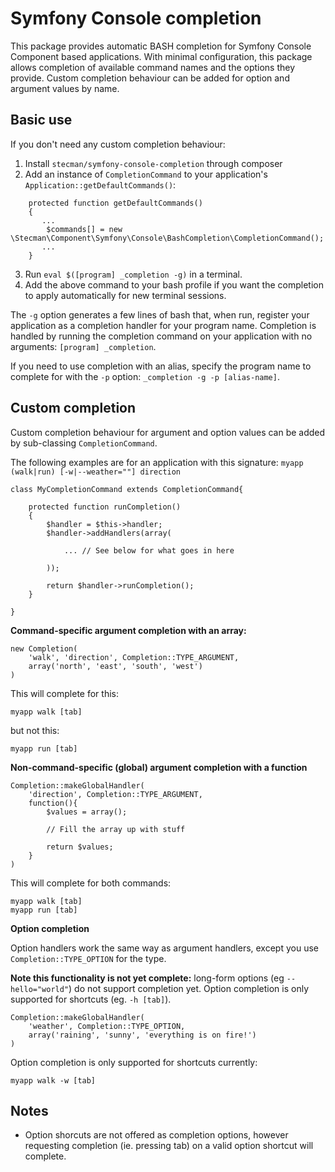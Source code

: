 # Symfony Console completion

This package provides automatic BASH completion for Symfony Console Component based applications. With minimal configuration, this package allows completion of available command names and the options they provide. Custom completion behaviour can be added for option and argument values by name.

## Basic use

If you don't need any custom completion behaviour:

1. Install `stecman/symfony-console-completion` through composer
2. Add an instance of `CompletionCommand` to your application's `Application::getDefaultCommands()`:
```
    protected function getDefaultCommands()
    {
       ...
        $commands[] = new \Stecman\Component\Symfony\Console\BashCompletion\CompletionCommand();
       ...
    }
```

3. Run `eval $([program] _completion -g)` in a terminal.
4. Add the above command to your bash profile if you want the completion to apply automatically for new terminal sessions.

The `-g` option generates a few lines of bash that, when run, register your application as a completion handler for your program name. Completion is handled by running the completion command on your application with no arguments: `[program] _completion`.

If you need to use completion with an alias, specify the program name to complete for with the `-p` option: `_completion -g -p [alias-name]`.

## Custom completion

Custom completion behaviour for argument and option values can be added by sub-classing `CompletionCommand`.

The following examples are for an application with this signature: `myapp (walk|run) [-w|--weather=""] direction`

    class MyCompletionCommand extends CompletionCommand{

        protected function runCompletion()
        {
            $handler = $this->handler;
            $handler->addHandlers(array(

                ... // See below for what goes in here

            ));

            return $handler->runCompletion();
        }

    }


**Command-specific argument completion with an array:**

    new Completion(
        'walk', 'direction', Completion::TYPE_ARGUMENT,
        array('north', 'east', 'south', 'west')
    )

This will complete for this:

    myapp walk [tab]

but not this:

    myapp run [tab]


**Non-command-specific (global) argument completion with a function**

    Completion::makeGlobalHandler(
        'direction', Completion::TYPE_ARGUMENT,
        function(){
            $values = array();

            // Fill the array up with stuff

            return $values;
        }
    )

This will complete for both commands:

    myapp walk [tab]
    myapp run [tab]


**Option completion**

Option handlers work the same way as argument handlers, except you use `Completion::TYPE_OPTION` for the type.

**Note this functionality is not yet complete:** long-form options (eg `--hello="world"`) do not support completion yet. Option completion is only supported for shortcuts (eg. `-h [tab]`).

    Completion::makeGlobalHandler(
        'weather', Completion::TYPE_OPTION,
        array('raining', 'sunny', 'everything is on fire!')
    )

Option completion is only supported for shortcuts currently:

    myapp walk -w [tab]

## Notes

* Option shorcuts are not offered as completion options, however requesting completion (ie. pressing tab) on a valid option shortcut will complete.